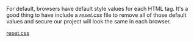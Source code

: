 For default, browsers have default style values for each HTML tag. It's a good
thing to have include a _reset.css_ file to remove all of those default values
and secure our project will look the same in each browser.

[reset.css](reset.css)

